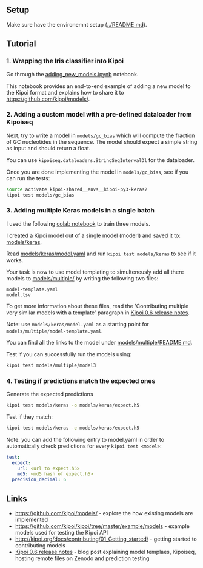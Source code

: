 ## Setup

Make sure have the environemnt setup ([../README.md](../README.md)).

## Tutorial

### 1. Wrapping the Iris classifier into Kipoi

Go through the [adding_new_models.ipynb](adding_new_models.ipynb) notebook.

This notebook provides an end-to-end example of adding a new model to the Kipoi format and explains how to share it to https://github.com/kipoi/models/.

### 2. Adding a custom model with a pre-defined dataloader from Kipoiseq

Next, try to write a model in `models/gc_bias` which will compute the fraction of GC nucleotides in the sequence. The model should expect a simple string as input and should return a float.

You can use `kipoiseq.dataloaders.StringSeqIntervalDl` for the dataloader.

Once you are done implementing the model in `models/gc_bias`, see if you can run the tests:

```bash
source activate kipoi-shared__envs__kipoi-py3-keras2
kipoi test models/gc_bias
```

### 3. Adding multiple Keras models in a single batch

I used the following [colab notebook](https://colab.research.google.com/github/Avsecz/DL-genomics-exercise/blob/master/Simulated.ipynb) to train three models. 

I created a Kipoi model out of a single model (model1) and saved it to: [models/keras](models/keras).

Read [models/keras/model.yaml](models/keras/model.yaml) and run `kipoi test models/keras` to see if it works.

Your task is now to use model templating to simulteneusly add all there models to [models/multiple/](models/multiple/) by writing the following two files:

```
model-template.yaml
model.tsv
```

To get more information about these files, read the 'Contributing multiple very similar models with a template' paragraph in [Kipoi 0.6 release notes](https://medium.com/@zigaavsec/kipoi-0-6-release-notes-854a45bd6fdc).

Note: use `models/keras/model.yaml` as a starting point for `models/multiple/model-template.yaml`.

You can find all the links to the model under [models/multiple/README.md](models/multiple/README.md).

Test if you can successfully run the models using:

```bash
kipoi test models/multiple/model3
```

### 4. Testing if predictions match the expected ones

Generate the expected predictions

```bash
kipoi test models/keras -o models/keras/expect.h5
```

Test if they match:

```bash
kipoi test models/keras -e models/keras/expect.h5
```

Note: you can add the following entry to model.yaml in order to automatically check predictions for every `kipoi test <model>`:

```yaml
test:
  expect:
    url: <url to expect.h5>
    md5: <md5 hash of expect.h5>
  precision_decimal: 6
```

## Links

- <https://github.com/kipoi/models/> - explore the how existing models are implemented
- <https://github.com/kipoi/kipoi/tree/master/example/models> - example models used for testing the Kipoi API
- <http://kipoi.org/docs/contributing/01_Getting_started/> - getting started to contributing models
- [Kipoi 0.6 release notes](https://medium.com/@zigaavsec/kipoi-0-6-release-notes-854a45bd6fdc) - blog post explaining model templaes, Kipoiseq, hosting remote files on Zenodo and prediction testing
